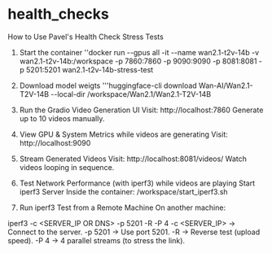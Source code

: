 # health_checks

 How to Use Pavel's Health Check Stress Tests

1. Start the container
''docker run --gpus all -it --name wan2.1-t2v-14b -v wan2.1-t2v-14b:/workspace -p 7860:7860 -p 9090:9090 -p 8081:8081 -p 5201:5201 wan2.1-t2v-14b-stress-test

2. Download model weigts 
'''huggingface-cli download Wan-AI/Wan2.1-T2V-14B --local-dir /workspace/Wan2.1/Wan2.1-T2V-14B

3. Run the Gradio Video Generation UI
Visit: http://localhost:7860
Generate up to 10 videos manually.

4. View GPU & System Metrics while videos are generating 
Visit: http://localhost:9090

5. Stream Generated Videos
Visit: http://localhost:8081/videos/
Watch videos looping in sequence.

6. Test Network Performance (with iperf3) while videos are playing 
Start iperf3 Server
Inside the container:
/workspace/start_iperf3.sh

7. Run iperf3 Test from a Remote Machine
On another machine:

iperf3 -c <SERVER_IP OR DNS> -p 5201 -R -P 4
-c <SERVER_IP> → Connect to the server.
-p 5201 → Use port 5201.
-R → Reverse test (upload speed).
-P 4 → 4 parallel streams (to stress the link).
